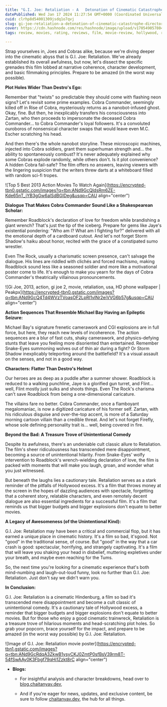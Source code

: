 ```yaml
---
title: "G.I. Joe: Retaliation - A   Detonation of Cinematic Catastrophe: Director's Cut"
datePublished: Wed Jan 17 2024 11:27:54 GMT+0000 (Coordinated Universal Time)
cuid: clrhp8d54001309jsdq1o7qvj
slug: gi-joe-retaliation-a-detonation-of-cinematic-catastrophe-directors-cut
cover: https://cdn.hashnode.com/res/hashnode/image/upload/v1705490578042/b631e384-54ec-49c0-b77e-54ef1db753b6.jpeg
tags: review, movies, rating, reviews, film, movie-review, hollywood, retlation, retaliation, critics, demm, dwaynejonhson, movie-star

---
```


Strap yourselves in, Joes and Cobras alike, because we're diving deeper into the cinematic abyss that is G.I. Joe: Retaliation. We've already established its overall awfulness, but now, let's dissect the specific grenades this film lobbed at narrative coherence, character development, and basic filmmaking principles. Prepare to be amazed (in the worst way possible).

**Plot Holes Wider Than Destro's Ego:**

Remember that "twists" so predictable they should come with flashing neon signs? Let's revisit some prime examples. Cobra Commander, seemingly killed off in Rise of Cobra, mysteriously returns as a nanobot-infused ghost. Okay, fine. But then, he inexplicably transfers his consciousness into Zartan, who then proceeds to impersonate the deceased Cobra Commander… to Cobra Commander's loyal followers. It's a convoluted ouroboros of nonsensical character swaps that would leave even M.C. Escher scratching his head.

And then there's the whole nanobot storyline. These microscopic machines, injected into Cobra soldiers, grant them superhuman strength and… the ability to spontaneously combust? It's never adequately explained why some Cobras explode randomly, while others don't. Is it plot convenience? A hidden Cobra fail-safe? The film offers no answers, leaving viewers with the lingering suspicion that the writers threw darts at a whiteboard filled with random sci-fi tropes.

![Top 5 Best 2013 Action Movies To Watch Again](https://encrypted-tbn0.gstatic.com/images?q=tbn:ANd9GcQIdsRm6ZE-Kde65nT_jYB3gGw6alSdBGIDeg&usqp=CAU align="center")

**Dialogue That Makes Cobra Commander Sound Like a Shakespearean Scholar:**

Remember Roadblock's declaration of love for freedom while brandishing a giant wrench? That's just the tip of the iceberg. Prepare for gems like Jaye's existential pondering: "Who am I? What am I fighting for?" delivered with all the emotional depth of a cardboard cutout. And let's not forget Storm Shadow's haiku about honor, recited with the grace of a constipated sumo wrestler.

Even The Rock, usually a charismatic screen presence, can't salvage the dialogue. His lines are riddled with clichés and forced machismo, making Roadblock sound less like a seasoned soldier and more like a motivational poster come to life. It's enough to make you yearn for the days of Cobra Commander's theatrically villainous pronouncements.

![Gi Joe, 2013, action, gi joe 2, movie, retaliation, usa, HD phone wallpaper  | Peakpx](https://encrypted-tbn0.gstatic.com/images?q=tbn:ANd9GcQ4Td4WVzTVoasOF2LpRl1vlNr2eiVVG6b57g&usqp=CAU align="center")

**Action Sequences That Resemble Michael Bay Having an Epileptic Seizure:**

Michael Bay's signature frenetic camerawork and CGI explosions are in full force, but here, they reach new levels of incoherence. The action sequences are a blur of fast cuts, shaky camerawork, and physics-defying stunts that leave you feeling more disoriented than entertained. Remember Snake-Eyes summoning wolves out of thin air during a fight? Or Storm Shadow inexplicably teleporting around the battlefield? It's a visual assault on the senses, and not in a good way.

**Characters: Flatter Than Destro's Helmet**

Our heroes are as deep as a puddle after a summer shower. Roadblock is reduced to a walking punchline, Jaye is a glorified gun turret, and Flint… well, Flint mostly just sulks and shoots things. Even The Rock's charisma can't save Roadblock from being a one-dimensional caricature.

The villains fare no better. Cobra Commander, once a flamboyant megalomaniac, is now a digitized caricature of his former self. Zartan, with his ridiculous disguise and over-the-top accent, is more of a Saturday morning cartoon villain than a credible threat. And let's not forget Firefly, whose sole defining personality trait is… well, being covered in fire.

**Beyond the Bad: A Treasure Trove of Unintentional Comedy**

Despite its awfulness, there's an undeniable cult classic allure to Retaliation. The film's sheer ridiculousness has transcended mere disappointment, becoming a source of unintentional hilarity. From Snake-Eyes' wolfy intervention to Roadblock's wrench-wielding declaration of love, the film is packed with moments that will make you laugh, groan, and wonder what you just witnessed.

But beneath the laughs lies a cautionary tale. Retaliation serves as a stark reminder of the pitfalls of Hollywood excess. It's a film that throws money at the screen in the hopes of dazzling audiences with spectacle, forgetting that a coherent story, relatable characters, and even remotely decent dialogue are also essential ingredients for a successful film. It's a film that reminds us that bigger budgets and bigger explosions don't equate to better movies.

**A Legacy of Awesomeness (of the Unintentional Kind):**

G.I. Joe: Retaliation may have been a critical and commercial flop, but it has earned a unique place in cinematic history. It's a film so bad, it'sgood. Not "good" in the traditional sense, of course. But "good" in the way that a car crash is good: spectacular, horrifying, and strangely captivating. It's a film that will leave you shaking your head in disbelief, muttering expletives under your breath, and maybe even reaching for the Tums.

So, the next time you're looking for a cinematic experience that's both mind-numbing and laugh-out-loud funny, look no further than G.I. Joe: Retaliation. Just don't say we didn't warn you.

**In Conclusion:**

G.I. Joe: Retaliation is a cinematic Hindenburg, a film so bad it's transcended mere disappointment and become a cult classic of unintentional comedy. It's a cautionary tale of Hollywood excess, a reminder that bigger budgets and bigger explosions don't equate to better movies. But for those who enjoy a good cinematic trainwreck, Retaliation is a treasure trove of hilarious moments and head-scratching plot holes. So grab your popcorn, brace yourself for the impact, and prepare to be amazed (in the worst way possible) by G.I. Joe: Retaliation.

![Image of G.I. Joe: Retaliation movie poster](https://encrypted-tbn1.gstatic.com/images?q=tbn:ANd9GcRdqA3ZkwB1ysyCKJ0ZmtP0sfBsV39rm8T-54fSwAAy0K3Fbgf79qHi1Zzkt8rC align="center")

* **Blogs:**
    
    * For insightful analysis and character breakdowns, head over to [blog.chaitanyav.dev](http://blog.chaitanyav.dev),
        
    * And if you're eager for news, updates, and exclusive content, be sure to follow [chaitanyav.dev](http://chaitanyav.dev), the hub for all things.